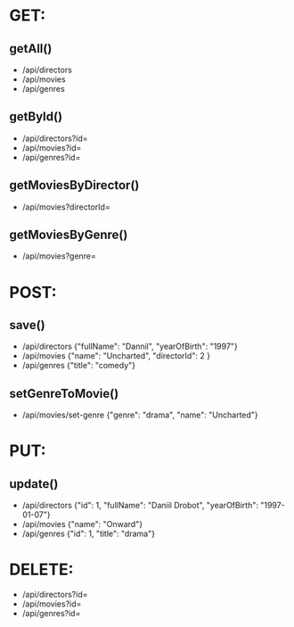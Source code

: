 # GET:

## getAll()
- /api/directors
- /api/movies
- /api/genres
## getById()
- /api/directors?id=
- /api/movies?id=
- /api/genres?id=
## getMoviesByDirector()
- /api/movies?directorId=
## getMoviesByGenre()
- /api/movies?genre=

# POST:

## save()
- /api/directors {"fullName": "Dannil", "yearOfBirth": "1997"}
- /api/movies {"name": "Uncharted", "directorId": 2 }
- /api/genres {"title": "comedy"}

## setGenreToMovie()
- /api/movies/set-genre {"genre": "drama", "name": "Uncharted"}

# PUT:

## update()
- /api/directors {"id": 1, "fullName": "Daniil Drobot", "yearOfBirth": "1997-01-07"}
- /api/movies {"name": "Onward"}
- /api/genres {"id": 1, "title": "drama"}

# DELETE:

- /api/directors?id=
- /api/movies?id=
- /api/genres?id=
